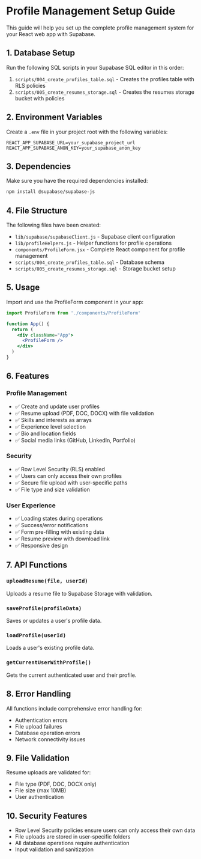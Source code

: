 # Profile Management Setup Guide

This guide will help you set up the complete profile management system for your React web app with Supabase.

## 1. Database Setup

Run the following SQL scripts in your Supabase SQL editor in this order:

1. `scripts/004_create_profiles_table.sql` - Creates the profiles table with RLS policies
2. `scripts/005_create_resumes_storage.sql` - Creates the resumes storage bucket with policies

## 2. Environment Variables

Create a `.env` file in your project root with the following variables:

```env
REACT_APP_SUPABASE_URL=your_supabase_project_url
REACT_APP_SUPABASE_ANON_KEY=your_supabase_anon_key
```

## 3. Dependencies

Make sure you have the required dependencies installed:

```bash
npm install @supabase/supabase-js
```

## 4. File Structure

The following files have been created:

- `lib/supabase/supabaseClient.js` - Supabase client configuration
- `lib/profileHelpers.js` - Helper functions for profile operations
- `components/ProfileForm.jsx` - Complete React component for profile management
- `scripts/004_create_profiles_table.sql` - Database schema
- `scripts/005_create_resumes_storage.sql` - Storage bucket setup

## 5. Usage

Import and use the ProfileForm component in your app:

```jsx
import ProfileForm from './components/ProfileForm'

function App() {
  return (
    <div className="App">
      <ProfileForm />
    </div>
  )
}
```

## 6. Features

### Profile Management
- ✅ Create and update user profiles
- ✅ Resume upload (PDF, DOC, DOCX) with file validation
- ✅ Skills and interests as arrays
- ✅ Experience level selection
- ✅ Bio and location fields
- ✅ Social media links (GitHub, LinkedIn, Portfolio)

### Security
- ✅ Row Level Security (RLS) enabled
- ✅ Users can only access their own profiles
- ✅ Secure file upload with user-specific paths
- ✅ File type and size validation

### User Experience
- ✅ Loading states during operations
- ✅ Success/error notifications
- ✅ Form pre-filling with existing data
- ✅ Resume preview with download link
- ✅ Responsive design

## 7. API Functions

### `uploadResume(file, userId)`
Uploads a resume file to Supabase Storage with validation.

### `saveProfile(profileData)`
Saves or updates a user's profile data.

### `loadProfile(userId)`
Loads a user's existing profile data.

### `getCurrentUserWithProfile()`
Gets the current authenticated user and their profile.

## 8. Error Handling

All functions include comprehensive error handling for:
- Authentication errors
- File upload failures
- Database operation errors
- Network connectivity issues

## 9. File Validation

Resume uploads are validated for:
- File type (PDF, DOC, DOCX only)
- File size (max 10MB)
- User authentication

## 10. Security Features

- Row Level Security policies ensure users can only access their own data
- File uploads are stored in user-specific folders
- All database operations require authentication
- Input validation and sanitization
